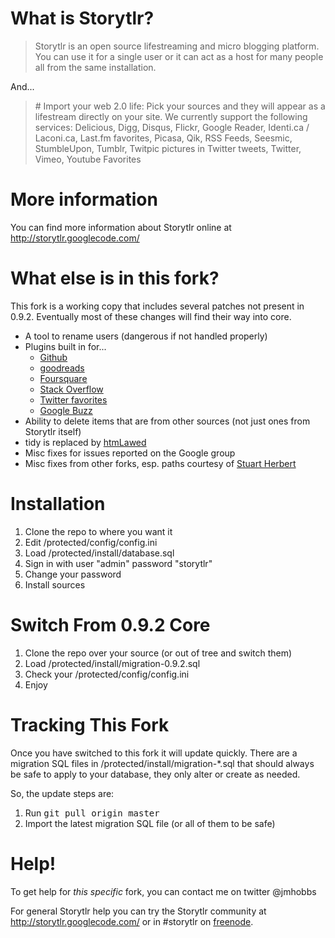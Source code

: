 # What is Storytlr? #

<blockquote>Storytlr is an open source lifestreaming and micro blogging platform. You can use it for a single user or it can act as a host for many people all from the same installation.</blockquote>

And...

<blockquote># Import your web 2.0 life: Pick your sources and they will appear as a lifestream directly on your site. We currently support the following services: Delicious, Digg, Disqus, Flickr, Google Reader, Identi.ca / Laconi.ca, Last.fm favorites, Picasa, Qik, RSS Feeds, Seesmic, StumbleUpon, Tumblr, Twitpic pictures in Twitter tweets, Twitter, Vimeo, Youtube Favorites</blockquote>

# More information #

You can find more information about Storytlr online at <http://storytlr.googlecode.com/>

# What else is in this fork? #

This fork is a working copy that  includes several patches not present in 0.9.2.  Eventually most of these changes will find their way into core.

* A tool to rename users (dangerous if not handled properly)
* Plugins built in for...
  * [Github](http://github.com/)
  * [goodreads](http://goodreads.com/)
  * [Foursquare](http://www.foursquare.com/)
  * [Stack Overflow](http://www.stackoverflow.com/)
  * [Twitter favorites](http://www.twitter.com/)
  * [Google Buzz](http://buzz.google.com/)
* Ability to delete items that are from other sources (not just ones from Storytlr itself)
* tidy is replaced by [htmLawed](http://code.google.com/p/htmlawed/)
* Misc fixes for issues reported on the Google group
* Misc fixes from other forks, esp. paths courtesy of [Stuart Herbert](http://github.com/stuartherbert)

# Installation #

1. Clone the repo to where you want it
2. Edit /protected/config/config.ini
3. Load /protected/install/database.sql
4. Sign in with user "admin" password "storytlr"
5. Change your password
6. Install sources

# Switch From 0.9.2 Core #

1. Clone the repo over your source (or out of tree and switch them)
2. Load /protected/install/migration-0.9.2.sql
3. Check your /protected/config/config.ini
4. Enjoy

# Tracking This Fork #

Once you have switched to this fork it will update quickly. There are a migration SQL files in /protected/install/migration-*.sql that should always be safe to apply to your database, they only alter or create as needed.

So, the update steps are:

1. Run <tt>git pull origin master</tt>
2. Import the latest migration SQL file (or all of them to be safe)

# Help! #

To get help for _this specific_ fork, you can contact me on twitter @jmhobbs

For general Storytlr help you can try the Storytlr community at <http://storytlr.googlecode.com/> or in #storytlr on [freenode](http://freenode.net/).
